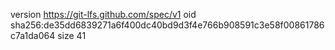 version https://git-lfs.github.com/spec/v1
oid sha256:de35dd6839271a6f400dc40bd9d3f4e766b908591c3e58f00861786c7a1da064
size 41
